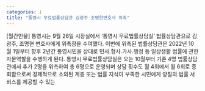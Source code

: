 ```yaml
---
categories: i
title: "통영시 무료법률상담관 김광주 조명현변호사 위촉"
---
```

[월간인물] 통영시는 9월 26일 시장실에서 ‘통영시 무료법률상담실’ 법률상담관으로 김광주, 조명현 변호사에게 위촉장을 수여했다. 이번에 위촉된 법률상담관은 2022년 10월 1일부터 향후 2년간 통영시민을 상대로 민사․형사․가사․행정 등 일상생활 법률에 관한 자문역할을 수행하게 된다. 통영시 무료법률상담실은 오는 10월부터 기존 4명 법률상담관에서 추가 2명을 위촉하여 총 6명으로 운영되며 상담 횟수도 월 4회에서 월 6회로 증회함으로써 경제적으로 소외된 계층 또는 법률 지식이 부족한 시민에게 양질의 법률 서비스를 제공할 수 있는